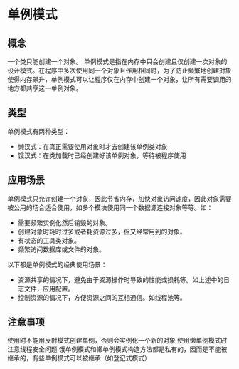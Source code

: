 # 单例模式

## 概念
一个类只能创建一个对象。
单例模式是指在内存中只会创建且仅创建一次对象的设计模式。在程序中多次使用同一个对象且作用相同时，为了防止频繁地创建对象使得内存飙升，单例模式可以让程序仅在内存中创建一个对象，让所有需要调用的地方都共享这一单例对象。

## 类型

单例模式有两种类型：

- 懒汉式：在真正需要使用对象时才去创建该单例类对象
- 饿汉式：在类加载时已经创建好该单例对象，等待被程序使用



## 应用场景
单例模式只允许创建一个对象，因此节省内存，加快对象访问速度，因此对象需要被公用的场合适合使用，如多个模块使用同一个数据源连接对象等等。如：

- 需要频繁实例化然后销毁的对象。
- 创建对象时耗时过多或者耗资源过多，但又经常用到的对象。
- 有状态的工具类对象。
- 频繁访问数据库或文件的对象。


以下都是单例模式的经典使用场景：

- 资源共享的情况下，避免由于资源操作时导致的性能或损耗等。如上述中的日志文件，应用配置。
- 控制资源的情况下，方便资源之间的互相通信。如线程池等。



## 注意事项
使用时不能用反射模式创建单例，否则会实例化一个新的对象
使用懒单例模式时注意线程安全问题
饿单例模式和懒单例模式构造方法都是私有的，因而是不能被继承的，有些单例模式可以被继承（如登记式模式）
